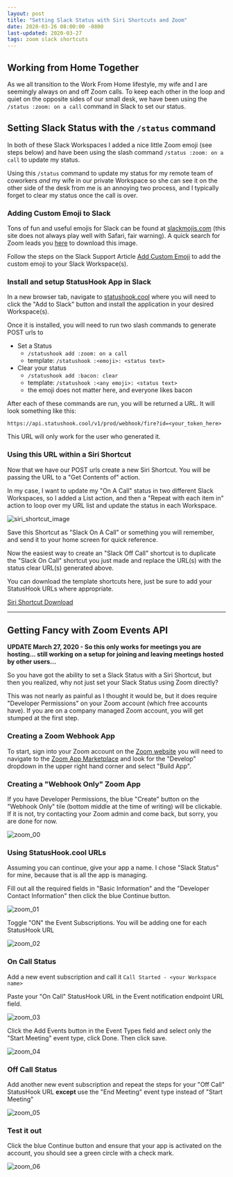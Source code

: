 ```yaml
---
layout: post
title: "Setting Slack Status with Siri Shortcuts and Zoom"
date: 2020-03-26 08:00:00 -0800
last-updated: 2020-03-27
tags: zoom slack shortcuts
---
```


## Working from Home Together

As we all transition to the Work From Home lifestyle, my wife and I are seemingly always on and off Zoom calls. To keep each other in the loop and quiet on the opposite sides of our small desk, we have been using the `/status :zoom: on a call` command in Slack to set our status.

## Setting Slack Status with the `/status` command

In both of these Slack Workspaces I added a nice little Zoom emoji (see steps below) and have been using the slash command `/status :zoom: on a call` to update my status.

Using this `/status` command to update my status for my remote team of coworkers _and_ my wife in our private Workspace so she can see it on the other side of the desk from me is an annoying two process, and I typically forget to clear my status once the call is over.

### Adding Custom Emoji to Slack

Tons of fun and useful emojis for Slack can be found at [slackmojis.com][slackmojis-com] (this site does not always play well with Safari, fair warning). A quick search for Zoom leads you [here][zoom-icon] to download this image.

Follow the steps on the Slack Support Article [Add Custom Emoji][add-custom-emoji] to add the custom emoji to your Slack Workspace(s).

### Install and setup StatusHook App in Slack

In a new browser tab, navigate to [statushook.cool][statushook-cool] where you will need to click the "Add to Slack" button and install the application in your desired Workspace(s).

Once it is installed, you will need to run two slash commands to generate POST urls to

- Set a Status
  - `/statushook add :zoom: on a call`
  - template: `/statushook :<emoji>: <status text>`
- Clear your status
  - `/statushook add :bacon: clear`
  - template: `/statushook :<any emoji>: <status text>`
  - the emoji does not matter here, and everyone likes bacon

After each of these commands are run, you will be returned a URL. It will look something like this:

`https://api.statushook.cool/v1/prod/webhook/fire?id=<your_token_here>`

This URL will only work for the user who generated it.

### Using this URL within a Siri Shortcut

Now that we have our POST urls create a new Siri Shortcut. You will be passing the URL to a "Get Contents of" action.

In my case, I want to update my "On A Call" status in two different Slack Workspaces, so I added a List action, and then a "Repeat with each item in" action to loop over my URL list and update the status in each Workspace.

![siri_shortcut_image](https://i.imgur.com/3BErYFI.jpg)

Save this Shortcut as "Slack On A Call" or something you will remember, and send it to your home screen for quick reference.

Now the easiest way to create an "Slack Off Call" shortcut is to duplicate the "Slack On Call" shortcut you just made and replace the URL(s) with the status clear URL(s) generated above.

You can download the template shortcuts here, just be sure to add your StatusHook URLs where appropriate.

[Siri Shortcut Download](https://gutentag.co/3byuGlf)

---

## Getting Fancy with Zoom Events API

**UPDATE March 27, 2020 - So this only works for meetings you are hosting... still working on a setup for joining and leaving meetings hosted by other users...**

So you have got the ability to set a Slack Status with a Siri Shortcut, but then you realized, why not just set your Slack Status using Zoom directly?

This was not nearly as painful as I thought it would be, but it does require "Developer Permissions" on your Zoom account (which free accounts have). If you are on a company managed Zoom account, you will get stumped at the first step.

### Creating a Zoom Webhook App

To start, sign into your Zoom account on the [Zoom website][zoom-website] you will need to navigate to the [Zoom App Marketplace][zoom-app-marketplace] and look for the "Develop" dropdown in the upper right hand corner and select "Build App".

### Creating a "Webhook Only" Zoom App

If you have Developer Permissions, the blue "Create" button on the "Webhook Only" tile (bottom middle at the time of writing) will be clickable. If it is not, try contacting your Zoom admin and come back, but sorry, you are done for now.

![zoom_00](https://i.imgur.com/1kkszq2.png)

### Using StatusHook.cool URLs

Assuming you can continue, give your app a name. I chose "Slack Status" for mine, because that is all the app is managing.

Fill out all the required fields in "Basic Information" and the "Developer Contact Information" then click the blue Continue button.

![zoom_01](https://i.imgur.com/zc2TZQS.png)

Toggle "ON" the Event Subscriptions. You will be adding one for each StatusHook URL

![zoom_02](https://i.imgur.com/LdBEuWD.png)

### On Call Status

Add a new event subscription and call it `Call Started - <your Workspace name>`

Paste your "On Call" StatusHook URL in the Event notification endpoint URL field.

![zoom_03](https://i.imgur.com/dedjKzS.png)

Click the Add Events button in the Event Types field and select only the "Start Meeting" event type, click Done. Then click save.

![zoom_04](https://i.imgur.com/glOGrsz.png)

### Off Call Status

Add another new event subscription and repeat the steps for your "Off Call" StatusHook URL **except** use the "End Meeting" event type instead of "Start Meeting"

![zoom_05](https://i.imgur.com/FzO9YdS.png)

### Test it out

Click the blue Continue button and ensure that your app is activated on the account, you should see a green circle with a check mark.

![zoom_06](https://i.imgur.com/qSjVwjr.png)

[slackmojis-com]: https://slackmojis.com/
[zoom-website]: https://www.zoom.us
[zoom-app-marketplace]: https://marketplace.zoom.us/
[statushook-cool]: https://www.statushook.cool/
[add-custom-emoji]: https://slack.com/help/articles/206870177-Add-custom-emoji
[zoom-icon]: https://emojis.slackmojis.com/emojis/images/1567179639/6288/zoom.png?1567179639
